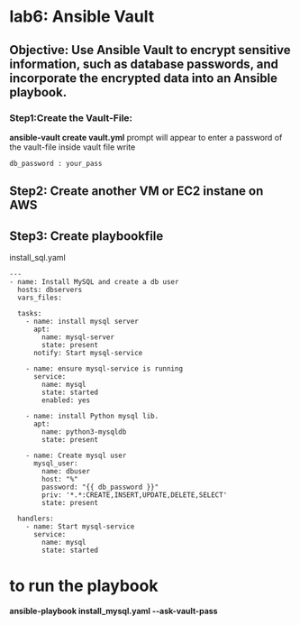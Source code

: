 # lab6: Ansible Vault 
## Objective: Use Ansible Vault to encrypt sensitive information, such as database passwords, and incorporate the encrypted data into an Ansible playbook.

### Step1:Create the Vault-File:
**ansible-vault create vault.yml**
prompt will appear to enter a password of the vault-file 
inside vault file write

```
db_password : your_pass
```
## Step2: Create another VM or EC2 instane on AWS 

## Step3: Create playbookfile
install_sql.yaml
```
---
- name: Install MySQL and create a db user
  hosts: dbservers
  vars_files:

  tasks:
    - name: install mysql server
      apt:
        name: mysql-server
        state: present
      notify: Start mysql-service

    - name: ensure mysql-service is running
      service:
        name: mysql
        state: started
        enabled: yes

    - name: install Python mysql lib.
      apt:
        name: python3-mysqldb
        state: present

    - name: Create mysql user
      mysql_user:
        name: dbuser
        host: "%"
        password: "{{ db_password }}"
        priv: '*.*:CREATE,INSERT,UPDATE,DELETE,SELECT'
        state: present

  handlers:
    - name: Start mysql-service
      service:
        name: mysql
        state: started
```

# to run the playbook
**ansible-playbook install_mysql.yaml --ask-vault-pass**
